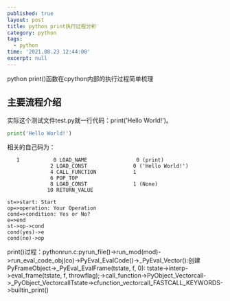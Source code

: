 ```yaml
---
published: true
layout: post
title: python print执行过程分析
category: python
tags:
  - python
time: '2021.08.23 12:44:00'
excerpt: null
---
```

python print()函数在cpython内部的执行过程简单梳理

<!--more-->

## 主要流程介绍
实际这个测试文件test.py就一行代码：print('Hello World!')。
```python
print('Hello World!')
```
相关的自己码为：
```
   1           0 LOAD_NAME                0 (print)
              2 LOAD_CONST               0 ('Hello World!')
              4 CALL_FUNCTION            1
              6 POP_TOP
              8 LOAD_CONST               1 (None)
             10 RETURN_VALUE

```
```flow
st=>start: Start
op=>operation: Your Operation
cond=>condition: Yes or No?
e=>end
st->op->cond
cond(yes)->e
cond(no)->op
```
print()过程：pythonrun.c:pyrun_file()->run_mod(mod)->run_eval_code_obj(co)->PyEval_EvalCode()->_PyEval_Vector():创建PyFrameObject->_PyEval_EvalFrame(tstate, f, 0): tstate->interp->eval_frame(tstate, f, throwflag);->call_function->PyObject_Vectorcall->_PyObject_VectorcallTstate->cfunction_vectorcall_FASTCALL_KEYWORDS->builtin_print()